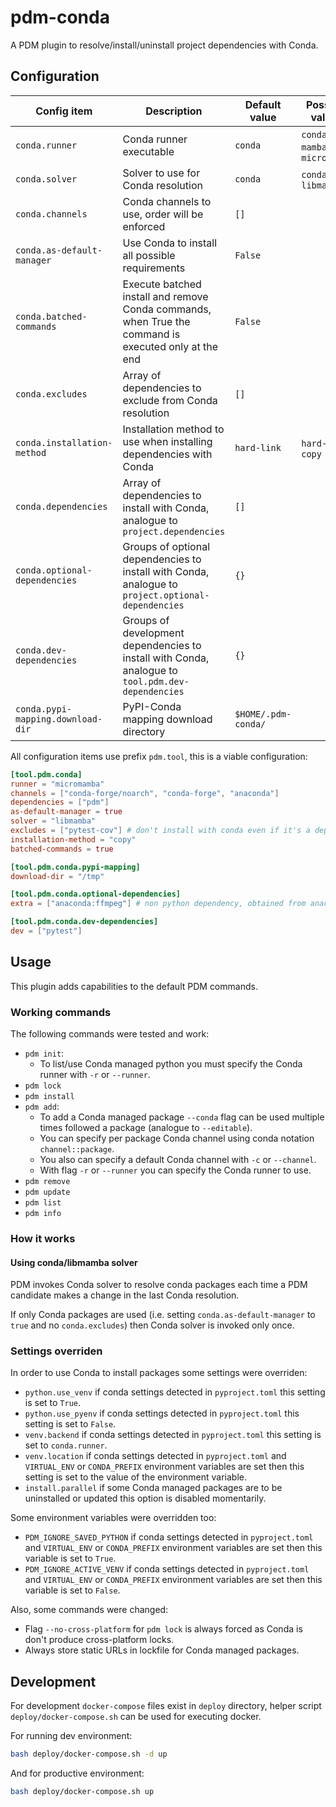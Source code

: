# pdm-conda

A PDM plugin to resolve/install/uninstall project dependencies with Conda.

## Configuration

| Config item                       | Description                                                                                          | Default value       | Possible values                | Environment variable            |
|-----------------------------------|------------------------------------------------------------------------------------------------------|---------------------|--------------------------------|---------------------------------|
| `conda.runner`                    | Conda runner executable                                                                              | `conda`             | `conda`, `mamba`, `micromamba` | `PDM_CONDA_RUNNER`              |
| `conda.solver`                    | Solver to use for Conda resolution                                                                   | `conda`             | `conda`, `libmamba`            | `PDM_CONDA_SOLVER`              |
| `conda.channels`                  | Conda channels to use, order will be enforced                                                        | `[]`                |                                |                                 |
| `conda.as-default-manager`        | Use Conda to install all possible requirements                                                       | `False`             |                                | `PDM_CONDA_AS_DEFAULT_MANAGER`  |
| `conda.batched-commands`          | Execute batched install and remove Conda commands, when True the command is executed only at the end | `False`             |                                | `PDM_CONDA_BATCHED_COMMANDS`    |
| `conda.excludes`                  | Array of dependencies to exclude from Conda resolution                                               | `[]`                |                                |                                 |
| `conda.installation-method`       | Installation method to use when installing dependencies with Conda                                   | `hard-link`         | `hard-link`, `copy`            | `PDM_CONDA_INSTALLATION_METHOD` |
| `conda.dependencies`              | Array of dependencies to install with Conda, analogue to `project.dependencies`                      | `[]`                |                                |                                 |
| `conda.optional-dependencies`     | Groups of optional dependencies to install with Conda, analogue to `project.optional-dependencies`   | `{}`                |                                |                                 |
| `conda.dev-dependencies`          | Groups of development dependencies to install with Conda, analogue to `tool.pdm.dev-dependencies`    | `{}`                |                                |                                 |
| `conda.pypi-mapping.download-dir` | PyPI-Conda mapping download directory                                                                | `$HOME/.pdm-conda/` |                                | `PDM_CONDA_PYPI_MAPPING_DIR`    |

All configuration items use prefix `pdm.tool`, this is a viable configuration:

```toml
[tool.pdm.conda]
runner = "micromamba"
channels = ["conda-forge/noarch", "conda-forge", "anaconda"]
dependencies = ["pdm"]
as-default-manager = true
solver = "libmamba"
excludes = ["pytest-cov"] # don't install with conda even if it's a dependency from other packages
installation-method = "copy"
batched-commands = true

[tool.pdm.conda.pypi-mapping]
download-dir = "/tmp"

[tool.pdm.conda.optional-dependencies]
extra = ["anaconda:ffmpeg"] # non python dependency, obtained from anaconda channel

[tool.pdm.conda.dev-dependencies]
dev = ["pytest"]
```

## Usage

This plugin adds capabilities to the default PDM commands.

### Working commands

The following commands were tested and work:

* `pdm init`:
    * To list/use Conda managed python you must specify the Conda runner with `-r` or `--runner`.
* `pdm lock`
* `pdm install`
* `pdm add`:
    * To add a Conda managed package `--conda` flag can be used multiple times followed a package (analogue
      to `--editable`).
    * You can specify per package Conda channel using conda notation `channel::package`.
    * You also can specify a default Conda channel with `-c` or `--channel`.
    * With flag `-r` or `--runner` you can specify the Conda runner to use.
* `pdm remove`
* `pdm update`
* `pdm list`
* `pdm info`

### How it works

#### Using conda/libmamba solver

PDM invokes Conda solver to resolve conda packages each time a PDM candidate makes a change in the last Conda
resolution.

If only Conda packages are used (i.e. setting `conda.as-default-manager` to `true` and no `conda.excludes`) then Conda
solver is invoked only once.

### Settings overriden

In order to use Conda to install packages some settings were overriden:

* `python.use_venv` if conda settings detected in `pyproject.toml` this setting is set to `True`.
* `python.use_pyenv` if conda settings detected in `pyproject.toml` this setting is set to `False`.
* `venv.backend` if conda settings detected in `pyproject.toml` this setting is set to `conda.runner`.
* `venv.location` if conda settings detected in `pyproject.toml` and `VIRTUAL_ENV` or `CONDA_PREFIX` environment
  variables are set then this setting is set to the value of the environment variable.
* `install.parallel` if some Conda managed packages are to be uninstalled or updated this option is disabled
  momentarily.

Some environment variables were overridden too:

* `PDM_IGNORE_SAVED_PYTHON` if conda settings detected in `pyproject.toml` and `VIRTUAL_ENV` or `CONDA_PREFIX` environment
  variables are set then this variable is set to `True`.
* `PDM_IGNORE_ACTIVE_VENV` if conda settings detected in `pyproject.toml` and `VIRTUAL_ENV` or `CONDA_PREFIX` environment
  variables are set then this variable is set to `False`.

Also, some commands were changed:

* Flag `--no-cross-platform` for `pdm lock` is always forced as Conda is don't produce cross-platform locks.
* Always store static URLs in lockfile for Conda managed packages.

## Development

For development `docker-compose` files exist in `deploy` directory, helper script `deploy/docker-compose.sh` can be used
for executing docker.

For running dev environment:

```bash
bash deploy/docker-compose.sh -d up
```

And for productive environment:

```bash
bash deploy/docker-compose.sh up
```
